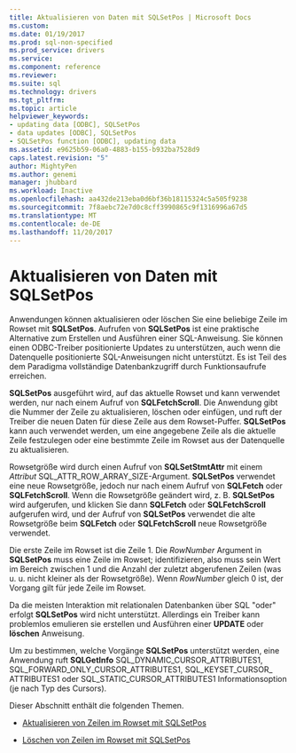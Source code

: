 ```yaml
---
title: Aktualisieren von Daten mit SQLSetPos | Microsoft Docs
ms.custom: 
ms.date: 01/19/2017
ms.prod: sql-non-specified
ms.prod_service: drivers
ms.service: 
ms.component: reference
ms.reviewer: 
ms.suite: sql
ms.technology: drivers
ms.tgt_pltfrm: 
ms.topic: article
helpviewer_keywords:
- updating data [ODBC], SQLSetPos
- data updates [ODBC], SQLSetPos
- SQLSetPos function [ODBC], updating data
ms.assetid: e9625b59-06a0-4883-b155-b932ba7528d9
caps.latest.revision: "5"
author: MightyPen
ms.author: genemi
manager: jhubbard
ms.workload: Inactive
ms.openlocfilehash: aa432de213eba0d6bf36b18115324c5a505f9238
ms.sourcegitcommit: 7f8aebc72e7d0c8cff3990865c9f1316996a67d5
ms.translationtype: MT
ms.contentlocale: de-DE
ms.lasthandoff: 11/20/2017
---
```

# <a name="updating-data-with-sqlsetpos"></a>Aktualisieren von Daten mit SQLSetPos
Anwendungen können aktualisieren oder löschen Sie eine beliebige Zeile im Rowset mit **SQLSetPos**. Aufrufen von **SQLSetPos** ist eine praktische Alternative zum Erstellen und Ausführen einer SQL-Anweisung. Sie können einen ODBC-Treiber positionierte Updates zu unterstützen, auch wenn die Datenquelle positionierte SQL-Anweisungen nicht unterstützt. Es ist Teil des dem Paradigma vollständige Datenbankzugriff durch Funktionsaufrufe erreichen.  
  
 **SQLSetPos** ausgeführt wird, auf das aktuelle Rowset und kann verwendet werden, nur nach einem Aufruf von **SQLFetchScroll**. Die Anwendung gibt die Nummer der Zeile zu aktualisieren, löschen oder einfügen, und ruft der Treiber die neuen Daten für diese Zeile aus dem Rowset-Puffer. **SQLSetPos** kann auch verwendet werden, um eine angegebene Zeile als die aktuelle Zeile festzulegen oder eine bestimmte Zeile im Rowset aus der Datenquelle zu aktualisieren.  
  
 Rowsetgröße wird durch einen Aufruf von **SQLSetStmtAttr** mit einem *Attribut* SQL_ATTR_ROW_ARRAY_SIZE-Argument. **SQLSetPos** verwendet eine neue Rowsetgröße, jedoch nur nach einem Aufruf von **SQLFetch** oder **SQLFetchScroll**. Wenn die Rowsetgröße geändert wird, z. B. **SQLSetPos** wird aufgerufen, und klicken Sie dann **SQLFetch** oder **SQLFetchScroll** aufgerufen wird, und der Aufruf von **SQLSetPos** verwendet die alte Rowsetgröße beim **SQLFetch** oder **SQLFetchScroll** neue Rowsetgröße verwendet.  
  
 Die erste Zeile im Rowset ist die Zeile 1. Die *RowNumber* Argument in **SQLSetPos** muss eine Zeile im Rowset; identifizieren, also muss sein Wert im Bereich zwischen 1 und die Anzahl der zuletzt abgerufenen Zeilen (was u. u. nicht kleiner als der Rowsetgröße). Wenn *RowNumber* gleich 0 ist, der Vorgang gilt für jede Zeile im Rowset.  
  
 Da die meisten Interaktion mit relationalen Datenbanken über SQL "oder" erfolgt **SQLSetPos** wird nicht unterstützt. Allerdings ein Treiber kann problemlos emulieren sie erstellen und Ausführen einer **UPDATE** oder **löschen** Anweisung.  
  
 Um zu bestimmen, welche Vorgänge **SQLSetPos** unterstützt werden, eine Anwendung ruft **SQLGetInfo** SQL_DYNAMIC_CURSOR_ATTRIBUTES1, SQL_FORWARD_ONLY_CURSOR_ATTRIBUTES1, SQL_KEYSET_CURSOR_ ATTRIBUTES1 oder SQL_STATIC_CURSOR_ATTRIBUTES1 Informationsoption (je nach Typ des Cursors).  
  
 Dieser Abschnitt enthält die folgenden Themen.  
  
-   [Aktualisieren von Zeilen im Rowset mit SQLSetPos](../../../odbc/reference/develop-app/updating-rows-in-the-rowset-with-sqlsetpos.md)  
  
-   [Löschen von Zeilen im Rowset mit SQLSetPos](../../../odbc/reference/develop-app/deleting-rows-in-the-rowset-with-sqlsetpos.md)
